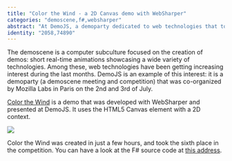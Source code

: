 ```yaml
---
title: "Color the Wind - a 2D Canvas demo with WebSharper"
categories: "demoscene,f#,websharper"
abstract: "At DemoJS, a demoparty dedicated to web technologies that took place this weekend in Paris, a demo coded with WebSharper was released."
identity: "2058,74890"
---
```

The demoscene is a computer subculture focused on the creation of demos: short real-time animations showcasing a wide variety of technologies. Among these, web technologies have been getting increasing interest during the last months. DemoJS is an example of this interest: it is a demoparty (a demoscene meeting and competition) that was co-organized by Mozilla Labs in Paris on the 2nd and 3rd of July.

<a href=http://demojs.org/2011/releases/Freestyle/online/Ctrl-Alt-Test_-_Color_The_Wind>Color the Wind</a> is a demo that was developed with WebSharper and presented at DemoJS. It uses the HTML5 Canvas element with a 2D context.

<img src="http://intellifactory.com/ShowDigitalAsset.aspx?DigitalAsset=198">

Color the Wind was created in just a few hours, and took the sixth place in the competition. You can have a look at the F# source code at <a href=http://demojs.org/2011/releases/Freestyle/online/Ctrl-Alt-Test_-_Color_The_Wind/source/>this address</a>.
